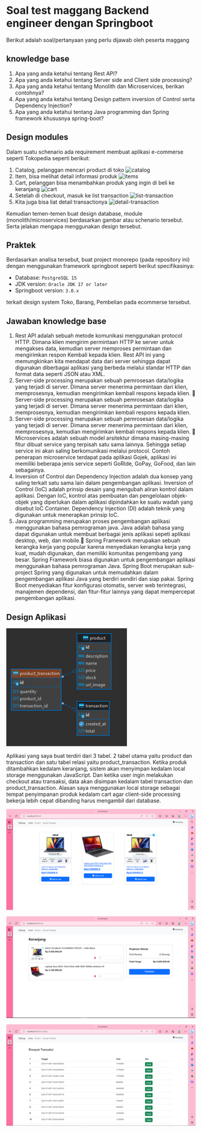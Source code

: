 # Soal test maggang Backend engineer dengan Springboot

Berikut adalah soal/pertanyaan yang perlu dijawab oleh peserta maggang

## knowledge base

1. Apa yang anda ketahui tentang Rest API?
2. Apa yang anda ketahui tentang Server side and Client side processing?
3. Apa yang anda ketahui tentang Monolith dan Microservices, berikan contohnya?
4. Apa yang anda ketahui tentang Design pattern inversion of Control serta Dependency Injection?
5. Apa yang anda ketahui tentang Java programming dan Spring framework khususnya spring-boot?

## Design modules

Dalam suatu schenario ada requirement membuat aplikasi e-commerse seperti Tokopedia seperti berikut:

1. Catalog, pelanggan mencari product di toko
    ![catalog](imgs/catalog.png)
2. Item, bisa melihat detail informasi produk
    ![items](imgs/item.png)
3. Cart, pelanggan bisa menambahkan produk yang ingin di beli ke keranjang
    ![cart](imgs/cart.png)
4. Setelah di checkout, masuk ke list transaction
    ![list-transaction](imgs/list-transaction.png)
5. Kita juga bisa liat detail transactionya
    ![detail-transaction](imgs/detail-transaction.png)

Kemudian temen-temen buat design database, module (monolith/microservices) berdasarkan gambar atau schenario tersebut. Serta jelakan mengapa menggunakan design tersebut.

## Praktek

Berdasarkan analisa tersebut, buat project monorepo (pada repository ini) dengan menggunakan framework springboot seperti berikut specifikasinya:

- Database: `PostgreSQL 15`
- JDK version: `Oracle JDK 17 or later`
- Springboot version: `3.0.x`

terkait design system Toko, Barang, Pembelian pada ecommerse tersebut.


## Jawaban knowledge base

1. Rest API adalah sebuah metode komunikasi menggunakan protocol HTTP. Dimana klien mengirim permintaan HTTP ke server untuk mengakses data, kemudian server memproses permintaan dan mengirimkan respon Kembali kepada klien. Rest API ini yang memungkinkan kita mendapat data dari server sehingga dapat digunakan diberbagai aplikasi yang berbeda melalui standar HTTP dan format data seperti JSON atau XML.
2. Server-side processing merupakan sebuah pemrosesan data/logika yang terjadi di server. Dimana server menerima permintaan dari klien, memprosesnya, kemudian mengirimkan kembali respons kepada klien. 	Server-side processing merupakan sebuah pemrosesan data/logika yang terjadi di server. Dimana server menerima permintaan dari klien, memprosesnya, kemudian mengirimkan kembali respons kepada klien.
3. Server-side processing merupakan sebuah pemrosesan data/logika yang terjadi di server. Dimana server menerima permintaan dari klien, memprosesnya, kemudian mengirimkan kembali respons kepada klien. 	Microservices adalah sebuah model arsitektur dimana masing-masing fitur dibuat service yang terpisah satu sama lainnya. Sehingga setiap service ini akan saling berkomunikasi melalui protocol. Contoh penerapan microservice terdapat pada aplikasi Gojek, aplikasi ini memiliki beberapa jenis service seperti GoRIde, GoPay, GoFood, dan lain sebagainya.
4. Inversion of Control dan Dependency Injection adalah dua konsep yang saling terkait satu sama lain dalam pengembangan aplikasi. Inversion of Control (IoC) adalah prinsip desain yang mengubah aliran kontrol dalam aplikasi. Dengan IoC, kontrol atas pembuatan dan pengelolaan objek-objek yang diperlukan dalam aplikasi dipindahkan ke suatu wadah yang disebut IoC Container. Dependency Injection (DI) adalah teknik yang digunakan untuk menerapkan prinsip IoC.
5. Java programming merupakan proses pengembangan aplikasi menggunakan bahasa pemrograman java. Java adalah bahasa yang dapat digunakan untuk membuat berbagai jenis aplikasi sepeti aplikasi desktop, web, dan mobile.	Spring Framework merupakan sebuah kerangka kerja yang popular karena menyediakan kerangka kerja yang kuat, mudah digunakan, dan memiliki komunitas pengembang yang besar. Spring Framework biasa digunakan untuk pengembangan aplikasi menggunakan bahasa pemrograman Java. Spring Boot merupakan sub-project Spring yang digunakan untuk memudahkan dalam pengembangan aplikasi Java yang berdiri sendiri dan siap pakai. Spring Boot menyediakan fitur konfigurasi otomatis, server web terintegrasi, manajemen dependensi, dan fitur-fitur lainnya yang dapat mempercepat pengembangan aplikasi.

## Design Aplikasi
![Alt text](image.png)

Aplikasi yang saya buat terdiri dari 3 tabel. 2 tabel utama yaitu product dan transaction dan satu tabel relasi yaitu product_transaction. Ketika produk ditambahkan kedalam keranjang, sistem akan menyimpan kedalam local storage menggunakan JavaScript. Dan ketika user ingin melakukan checkout atau transaksi, data akan disimpan kedalam tabel transaction dan product_transaction. Alasan saya menggunakan local storage sebagai tempat penyimpanan produk kedalam cart agar client-side processing bekerja lebih cepat dibanding harus mengambil dari database.   

![Alt text](image-1.png)

![Alt text](image-2.png)

![Alt text](image-3.png)